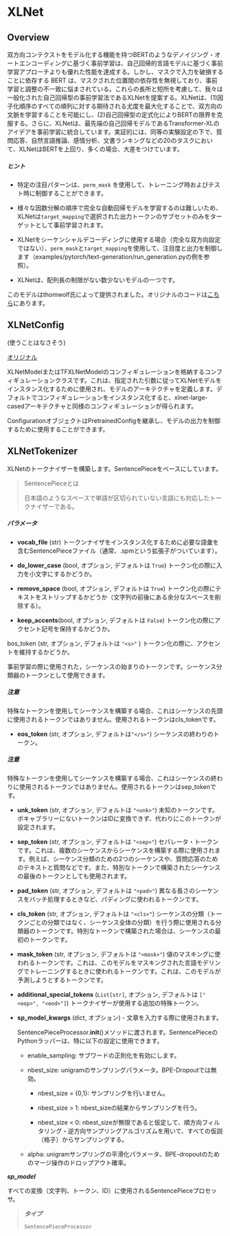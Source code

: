 # XLNet

## Overview

双方向コンテクストをモデル化する機能を持つBERTのようなデノイジング・オートエンコーディングに基づく事前学習は、自己回帰的言語モデルに基づく事前学習アプローチよりも優れた性能を達成する。しかし、マスクで入力を破損することに依存する BERT は、マスクされた位置間の依存性を無視しており、事前学習と調整の不一致に悩まされている。これらの長所と短所を考慮して、我々は一般化された自己回帰型の事前学習法であるXLNetを提案する。XLNetは、(1)因子化順序のすべての順列に対する期待される尤度を最大化することで、双方向の文脈を学習することを可能にし、(2)自己回帰型の定式化によりBERTの限界を克服する。さらに、XLNetは、最先端の自己回帰モデルであるTransformer-XLのアイデアを事前学習に統合しています。実証的には、同等の実験設定の下で、質問応答、自然言語推論、感情分析、文書ランキングなどの20のタスクにおいて、XLNetはBERTを上回り、多くの場合、大差をつけています。

##### ヒント

* 特定の注目パターンは、`perm_mask` を使用して、トレーニング時およびテスト時に制御することができます。

* 様々な因数分解の順序で完全な自動回帰モデルを学習するのは難しいため、XLNetは`target_mapping`で選択された出力トークンのサブセットのみをターゲットとして事前学習されます。

* XLNetをシーケンシャルデコーディングに使用する場合（完全な双方向設定ではない）、`perm_mask`と`target_mapping`を使用して、注目度と出力を制御します（examples/pytorch/text-generation/run_generation.pyの例を参照）。

* XLNetは、配列長の制限がない数少ないモデルの一つです。

このモデルはthomwolf氏によって提供されました。オリジナルのコードは[こちら](https://github.com/zihangdai/xlnet/)にあります。

## XLNetConfig  
(使うことはなさそう)

[オリジナル](https://huggingface.co/transformers/model_doc/xlnet.html#xlnetconfig)

XLNetModelまたはTFXLNetModelのコンフィギュレーションを格納するコンフィギュレーションクラスです。これは、指定された引数に従ってXLNetモデルをインスタンス化するために使用され、モデルのアーキテクチャを定義します。デフォルトでコンフィギュレーションをインスタンス化すると、xlnet-large-casedアーキテクチャと同様のコンフィギュレーションが得られます。

ConfigurationオブジェクトはPretrainedConfigを継承し、モデルの出力を制御するために使用することができます。

## XLNetTokenizer

XLNetのトークナイザーを構築します。SentencePieceをベースにしています。
>SentencePieceとは
>
>日本語のようなスペースで単語が区切られていない言語にも対応したトークナイザーである。

##### パラメータ
* **vocab_file** (str)  トークンナイザをインスタンス化するために必要な語彙を含むSentencePieceファイル（通常、.spmという拡張子がついています）。

* **do_lower_case** (bool, オプション, デフォルトは `True`)  トークン化の際に入力を小文字にするかどうか。

* **remove_space** (bool, オプション, デフォルトは `True`)  トークン化の際にテキストをストリップするかどうか（文字列の前後にある余分なスペースを削除する）。

* **keep_accents**(bool, オプション, デフォルトは `False`)  トークン化の際にアクセント記号を保持するかどうか。

bos_token (str, オプション, デフォルトは `"<s>"` )  トークン化の際に、アクセントを維持するかどうか。

事前学習の際に使用された，シーケンスの始まりのトークンです。シーケンス分類器のトークンとして使用できます。

##### 注意
特殊なトークンを使用してシーケンスを構築する場合、これはシーケンスの先頭に使用されるトークンではありません。使用されるトークンはcls_tokenです。

* **eos_token** (str, オプション, デフォルトは`"</s>"`)  シーケンスの終わりのトークン。

##### 注意
特殊なトークンを使用してシーケンスを構築する場合、これはシーケンスの終わりに使用されるトークンではありません。使用されるトークンはsep_tokenです。

* **unk_token** (str, オプション, デフォルトは `"<unk>"`)  未知のトークンです。ボキャブラリーにないトークンはIDに変換できず、代わりにこのトークンが設定されます。

* **sep_token** (str, オプション, デフォルトは `"<sep>"`)  セパレータ・トークンです。これは、複数のシーケンスからシーケンスを構築する際に使用されます。例えば、シーケンス分類のための2つのシーケンスや、質問応答のためのテキストと質問などです。また、特別なトークンで構築されたシーケンスの最後のトークンとしても使用されます。

* **pad_token** (str, オプション, デフォルトは `"<pad>"`)  異なる長さのシーケンスをバッチ処理するときなど、パディングに使われるトークンです。

* **cls_token** (str, オプション, デフォルトは `"<cls>"`) シーケンスの分類（トークンごとの分類ではなく、シーケンス全体の分類）を行う際に使用される分類器のトークンです。特別なトークンで構築された場合は、シーケンスの最初のトークンです。

* **mask_token** (str, オプション, デフォルトは `"<mask>"`)  値のマスキングに使われるトークンです。これは、このモデルをマスキングされた言語モデリングでトレーニングするときに使われるトークンです。これは、このモデルが予測しようとするトークンです。

* **additional_special_tokens** (`List[str]`, オプション, デフォルトは `["<eop>", "<eod>"]`)  トークナイザーが使用する追加の特殊トークン。

* **sp_model_kwargs** (dict, オプション) - 文章を入力する際に使用されます。

  SentencePieceProcessor.__init__()メソッドに渡されます。SentencePieceのPythonラッパーは、特に以下の設定に使用できます。

  * enable_sampling: サブワードの正則化を有効にします。

  * nbest_size: unigramのサンプリングパラメータ。BPE-Dropoutでは無効。

    * nbest_size = {0,1}: サンプリングを行いません。

    * nbest_size > 1: nbest_sizeの結果からサンプリングを行う。

    * nbest_size < 0: nbest_sizeが無限であると仮定して、順方向フィルタリング・逆方向サンプリングアルゴリズムを用いて、すべての仮説（格子）からサンプリングする。

   * alpha: unigramサンプリングの平滑化パラメータ、BPE-dropoutのためのマージ操作のドロップアウト確率。

***sp_model***

すべての変換（文字列、トークン、ID）に使用されるSentencePieceプロセッサ。

  >***タイプ***
  >
  >`SentencePieceProcessor`
  
  
  
